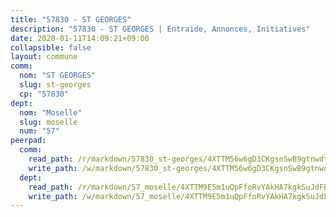 ```yaml
---
title: "57830 - ST GEORGES"
description: "57830 - ST GEORGES | Entraide, Annonces, Initiatives"
date: 2020-01-11T14:09:21+09:00
collapsible: false
layout: commune
comm:
  nom: "ST GEORGES"
  slug: st-georges
  cp: "57830"
dept:
  nom: "Moselle"
  slug: moselle
  num: "57"
peerpad:
  comm:
    read_path: /r/markdown/57830_st-georges/4XTTM56w6gD3CKgsnSwB9gtnwdtUkxdkWKUVAf9DK4vMa5FZh
    write_path: /w/markdown/57830_st-georges/4XTTM56w6gD3CKgsnSwB9gtnwdtUkxdkWKUVAf9DK4vMa5FZh-K3TgUtH7QmTzciZD9tv8q8bBbgKxx8xpPcPPijXRaj9ixx8Mo7tuPE3eqtFHU4KveDT3qtzAc4JQjHHtWXXBgUGgQvYZw8rCnFPTN7Fy43i49eFLFbbq7BCTaHNWQ3PbfAiiF4FR
  dept:
    read_path: /r/markdown/57_moselle/4XTTM9E5m1uQpFfoRvYAkHA7kgkSuJdFBSCmoLnZ6YvxmqAKj
    write_path: /w/markdown/57_moselle/4XTTM9E5m1uQpFfoRvYAkHA7kgkSuJdFBSCmoLnZ6YvxmqAKj-K3TgTxpsRhjGfb3pJqDaX4rYTLkyLoK3BLA4awBfhTSCoyNhResrhhmfsEF8aKnccedt5XoBzWeRYfKxQxNKv71ETcpGharLRE7rdgTKY3uSaW3Du2dz8v23YEY268mfYmweTFnR
---
```


